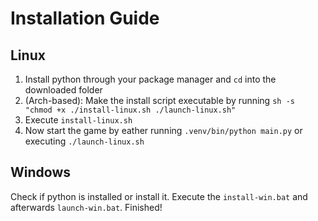 # Installation Guide
## Linux
1. Install python through your package manager and `cd` into the downloaded folder
2. (Arch-based): Make the install script executable by running `sh -s "chmod +x ./install-linux.sh ./launch-linux.sh"`
3. Execute `install-linux.sh`
4. Now start the game by eather running `.venv/bin/python main.py` or executing `./launch-linux.sh`

## Windows
Check if python is installed or install it.
Execute the `install-win.bat` and afterwards `launch-win.bat`. Finished!
